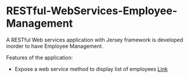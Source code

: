 # RESTful-WebServices-Employee-Management

A RESTful Web services application with Jersey framework is developed inorder to have Employee Management.

Features of the application:
* Expose a web service method to display list of employees [Link](http://localhost:8080/EmployeeManagement/rest/EmployeeService/employees)